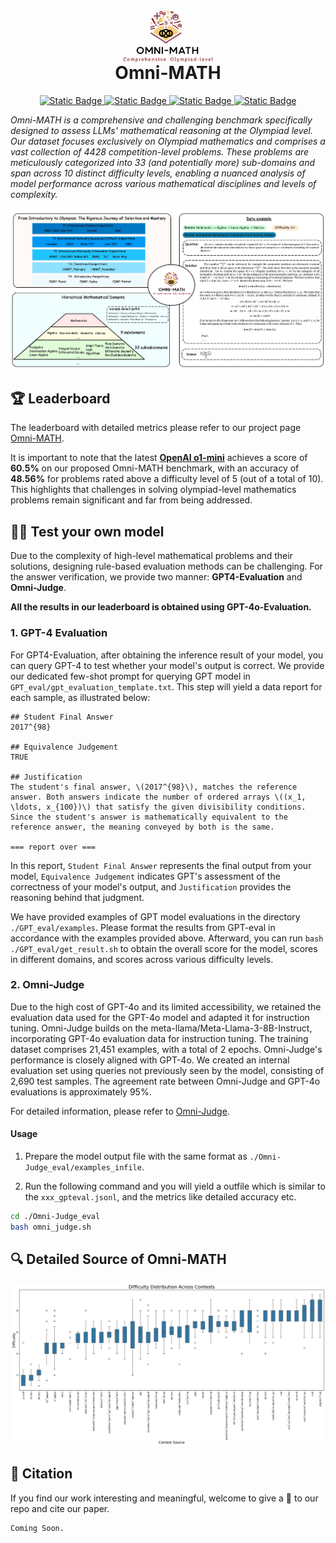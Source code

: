 

<h1 align="center">
    <img src="./imgs/MiniLogo.png" alt="Logo" style="height: 3em; display: inline-block; vertical-align: middle;"> <br>Omni-MATH
</h1>
<p align="center">
    <a href="https://github.com/KbsdJames/Omni-MATH">
        <img alt="Static Badge" src="https://img.shields.io/badge/Paper-Coming Soon-red">
    </a>
    <a href="https://huggingface.co/datasets/KbsdJames/Omni-MATH">
        <img alt="Static Badge" src="https://img.shields.io/badge/HFDataset-OmniMATH-yellow">
    </a>
    <a href="https://huggingface.co/KbsdJames/Omni-Judge">
        <img alt="Static Badge" src="https://img.shields.io/badge/OmniJudge-OmniMATH-yellow">
    </a>
    <a href="https://omni-math.github.io/">
        <img alt="Static Badge" src="https://img.shields.io/badge/ProjectPage-Online-blue">
    </a>
</p>



*Omni-MATH is a comprehensive and challenging benchmark specifically designed to assess LLMs' mathematical reasoning at the Olympiad level. Our dataset focuses exclusively on Olympiad mathematics and comprises a vast collection of 4428 competition-level problems. These problems are meticulously categorized into 33 (and potentially more) sub-domains and span across 10 distinct difficulty levels, enabling a nuanced analysis of model performance across various mathematical disciplines and levels of complexity.*

![HeadPicture](./imgs/head_picture.jpg)

## 🏆 Leaderboard
The leaderboard with detailed metrics please refer to our project page [Omni-MATH](https://omni-math.github.io/).

It is important to note that the latest [**OpenAI o1-mini**](https://openai.com/index/learning-to-reason-with-llms/) achieves a score of **60.5%** on our proposed Omni-MATH benchmark, with an accuracy of **48.56%** for problems rated above a difficulty level of 5 (out of a total of 10). This highlights that challenges in solving olympiad-level mathematics problems remain significant and far from being addressed.

## 🫵🏻 Test your own model
Due to the complexity of high-level mathematical problems and their solutions, designing rule-based evaluation methods can be challenging. For the answer verification, we provide two manner: **GPT4-Evaluation** and **Omni-Judge**. 

**All the results in our leaderboard is obtained using GPT-4o-Evaluation.**

### 1. GPT-4 Evaluation
For GPT4-Evaluation, after obtaining the inference result of your model, you can query GPT-4 to test whether your model's output is correct. We provide our dedicated few-shot prompt for querying GPT model in `GPT_eval/gpt_evaluation_template.txt`. This step will yield a data report for each sample, as illustrated below:
```
## Student Final Answer
2017^{98}

## Equivalence Judgement
TRUE

## Justification
The student's final answer, \(2017^{98}\), matches the reference answer. Both answers indicate the number of ordered arrays \((x_1, \ldots, x_{100})\) that satisfy the given divisibility conditions. Since the student's answer is mathematically equivalent to the reference answer, the meaning conveyed by both is the same.

=== report over ===
```
In this report, `Student Final Answer` represents the final output from your model, `Equivalence Judgement` indicates GPT's assessment of the correctness of your model's output, and `Justification` provides the reasoning behind that judgment.

We have provided examples of GPT model evaluations in the directory `./GPT_eval/examples`. Please format the results from GPT-eval in accordance with the examples provided above. Afterward, you can run `bash ./GPT_eval/get_result.sh` to obtain the overall score for the model, scores in different domains, and scores across various difficulty levels.



### 2. Omni-Judge
Due to the high cost of GPT-4o and its limited accessibility, we retained the evaluation data used for the GPT-4o model and adapted it for instruction tuning.
Omni-Judge builds on the meta-llama/Meta-Llama-3-8B-Instruct, incorporating GPT-4o evaluation data for instruction tuning. The training dataset comprises 21,451 examples, with a total of 2 epochs. Omni-Judge's performance is closely aligned with GPT-4o. We created an internal evaluation set using queries not previously seen by the model, consisting of 2,690 test samples. The agreement rate between Omni-Judge and GPT-4o evaluations is approximately 95%.

For detailed information, please refer to [Omni-Judge](https://huggingface.co/KbsdJames/Omni-Judge).

#### Usage
1. Prepare the model output file with the same format as `./Omni-Judge_eval/examples_infile`.

2. Run the following command and you will yield a outfile which is similar to the `xxx_gpteval.jsonl`, and the metrics like detailed accuracy etc.
```bash
cd ./Omni-Judge_eval
bash omni_judge.sh
```

### 
## 🔍 Detailed Source of Omni-MATH
![alt text](./imgs/box_plot.png)

## 💬 Citation
If you find our work interesting and meaningful, welcome to give a 🌟 to our repo and cite our paper.
```
Coming Soon.
```